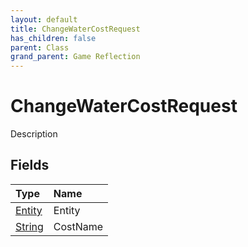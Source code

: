 ```yaml
---
layout: default
title: ChangeWaterCostRequest
has_children: false
parent: Class
grand_parent: Game Reflection
---
```

# ChangeWaterCostRequest
Description 

## Fields

| Type | Name |
|:-------------|:--------------|
| [Entity](/docs/game-reflection/classes/entity) | Entity |
| [String](/docs/game-reflection/components/string) | CostName |

